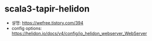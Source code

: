 # scala3-tapir-helidon

* 설명: https://wefree.tistory.com/394
* config options: https://helidon.io/docs/v4/config/io_helidon_webserver_WebServer
